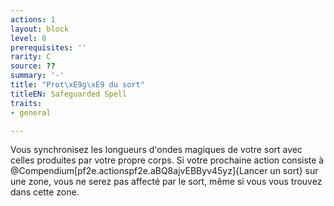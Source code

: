 ```yaml
---
actions: 1
layout: block
level: 8
prerequisites: ''
rarity: C
source: ??
summary: '-'
title: "Prot\xE9g\xE9 du sort"
titleEN: Safeguarded Spell
traits:
- general

---
```


<p>Vous synchronisez les longueurs d'ondes magiques de votre sort avec celles produites par votre propre corps. Si votre prochaine action consiste à @Compendium[pf2e.actionspf2e.aBQ8ajvEBByv45yz]{Lancer un sort} sur une zone, vous ne serez pas affecté par le sort, même si vous vous trouvez dans cette zone.</p>